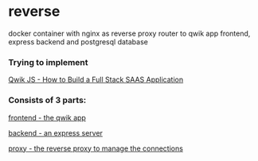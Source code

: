 # reverse
docker container with nginx as reverse proxy router to qwik app frontend, express backend and postgresql database

### Trying to implement
[Qwik JS - How to Build a Full Stack SAAS Application](https://www.youtube.com/playlist?list=PLkswEDcfBXYcl1gW7L5zyCVF9LpGhlOqu)

### Consists of 3 parts:
[frontend - the qwik app](./frontend/README.md)

[backend - an express server](./backend/README.md)

[proxy - the reverse proxy to manage the connections](./proxy/README.md)